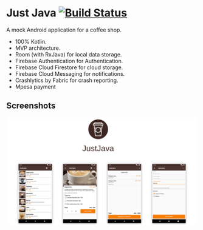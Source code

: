 # Just Java [![Build Status](https://app.bitrise.io/app/1b5caf804b0879e8/status.svg?token=EojpLsZ-no6pTQ2TaUzXTA&branch=master)](https://app.bitrise.io/app/1b5caf804b0879e8)
A mock Android application for a coffee shop. 

* 100% Kotlin.
* MVP architecture.
* Room (with RxJava) for local data storage.
* Firebase Authentication for Authentication.
* Firebase Cloud Firestore for cloud storage.
* Firebase Cloud Messaging for notifications. 
* Crashlytics by Fabric for crash reporting.
* Mpesa payment

## Screenshots

![App](/images/app_design.jpeg)
